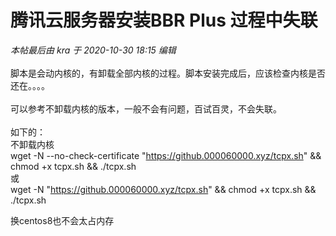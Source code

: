 # 腾讯云服务器安装BBR Plus 过程中失联


<i class="pstatus"> 本帖最后由 kra 于 2020-10-30 18:15 编辑 </i><br />
<br />
脚本是会动内核的，有卸载全部内核的过程。脚本安装完成后，应该检查内核是否还在。。。。<br />
<br />
可以参考不卸载内核的版本，一般不会有问题，百试百灵，不会失联。<br />
<br />
如下的：<br />
不卸载内核<br />
wget -N --no-check-certificate &quot;https://github.000060000.xyz/tcpx.sh&quot; &amp;&amp; chmod +x tcpx.sh &amp;&amp; ./tcpx.sh<br />
或<br />
wget -N &quot;https://github.000060000.xyz/tcpx.sh&quot; &amp;&amp; chmod +x tcpx.sh &amp;&amp; ./tcpx.sh

换centos8也不会太占内存
